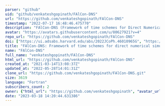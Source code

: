 ```yaml
---
parser: "github"
uid: "github/venkateshgopinath/FAlCon-DNS"
url: "https://github.com/venkateshgopinath/FAlCon-DNS"
timestamp: "2022-07-17 16:48:46.475770"
description: "FAlCon-DNS (Framework of time schemes for Direct Numerical Simulation of Annular Convection) is a code to solve 2D thermal convection in an annulus. It has a suite of IMEX time integration schemes."
avatar: "https://avatars.githubusercontent.com/u/80627921?v=4"
repo_url: "https://github.com/venkateshgopinath/FAlCon-DNS"
doi: ["https://ui.adsabs.harvard.edu/abs/2022JCoPh.46010965G", "https://hal.inria.fr/tel-02612607", "https://ui.adsabs.harvard.edu/abs/2022ascl.soft05004G/abstract"]
title: "FAlCon-DNS: Framework of time schemes for direct numerical simulation of annular convection"
name: "FAlCon-DNS"
full_name: "venkateshgopinath/FAlCon-DNS"
html_url: "https://github.com/venkateshgopinath/FAlCon-DNS"
created_at: "2021-03-14T13:08:37Z"
updated_at: "2022-05-28T14:01:31Z"
clone_url: "https://github.com/venkateshgopinath/FAlCon-DNS.git"
size: 3619
language: "Fortran"
subscribers_count: 2
owner: {"html_url": "https://github.com/venkateshgopinath", "avatar_url": "https://avatars.githubusercontent.com/u/80627921?v=4", "login": "venkateshgopinath", "type": "User"}
date: "2023-03-18 14:20:44.631386"
---
```

